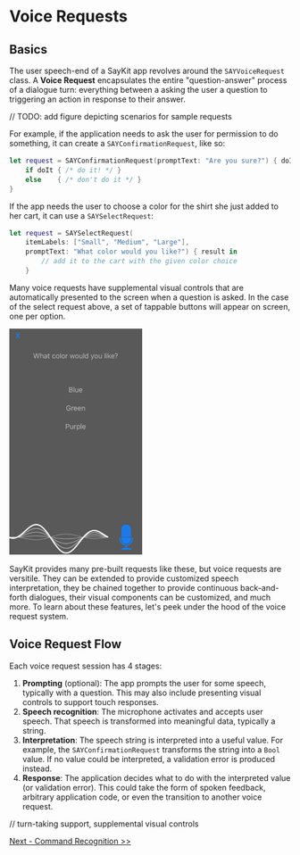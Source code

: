 # Voice Requests

## Basics

The user speech-end of a SayKit app revolves around the `SAYVoiceRequest` class. A **Voice Request** encapsulates the entire "question-answer" process of a dialogue turn: everything between a asking the user a question to triggering an action in response to their answer.

// TODO: add figure depicting scenarios for sample requests

For example, if the application needs to ask the user for permission to do something, it can create a `SAYConfirmationRequest`, like so:

````swift
let request = SAYConfirmationRequest(promptText: "Are you sure?") { doIt: Bool in
	if doIt { /* do it! */ }
	else    { /* don't do it */ }
}
````

If the app needs the user to choose a color for the shirt she just added to her cart, it can use a `SAYSelectRequest`:

````swift
let request = SAYSelectRequest(
    itemLabels: ["Small", "Medium", "Large"],
    promptText: "What color would you like?") { result in
        // add it to the cart with the given color choice
    }
````

Many voice requests have supplemental visual controls that are automatically presented to the screen when a question is asked. In the case of the select request above, a set of tappable buttons will appear on screen, one per option.

![Select request view](./assets/select-request.png)

SayKit provides many pre-built requests like these, but voice requests are versitile. They can be extended to provide customized speech interpretation, they be chained together to provide continuous back-and-forth dialogues, their visual components can be customized, and much more. To learn about these features, let's peek under the hood of the voice request system.

## Voice Request Flow

Each voice request session has 4 stages:

1. **Prompting** (optional): The app prompts the user for some speech, typically with a question. This may also include presenting visual controls to support touch responses.
2. **Speech recognition**: The microphone activates and accepts user speech. That speech is transformed into meaningful data, typically a string.
3. **Interpretation**: The speech string is interpreted into a useful value. For example, the `SAYConfirmationRequest` transforms the string into a `Bool` value. If no value could be interpreted, a validation error is produced instead.
4. **Response**: The application decides what to do with the interpreted value (or validation error). This could take the form of spoken feedback, arbitrary application code, or even the transition to another voice request.

// turn-taking support, supplemental visual controls

[Next - Command Recognition >>](./03-command-recognition.md)
